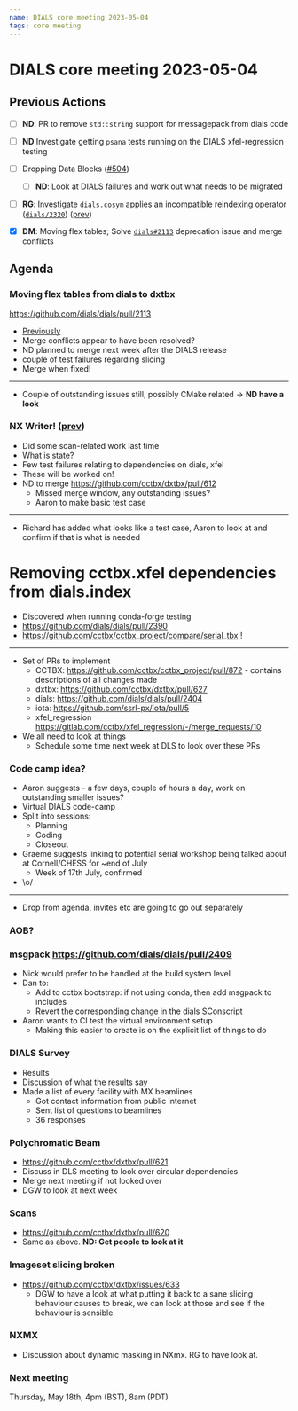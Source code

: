 ```yaml
---
name: DIALS core meeting 2023-05-04
tags: core meeting
---
```


# DIALS core meeting 2023-05-04

## Previous Actions

- [ ] **ND**: PR to remove `std::string` support for messagepack from dials code
- [ ] **ND** Investigate getting `psana` tests running on the DIALS xfel-regression testing
- [ ] Dropping Data Blocks ([#504](https://github.com/cctbx/dxtbx/pull/504))
    - [ ] **ND**: Look at DIALS failures and work out what needs to be migrated
- [ ] **RG**: Investigate `dials.cosym` applies an incompatible reindexing operator ([`dials/2320`](https://github.com/dials/dials/issues/2320)) ([prev](https://dials.github.io/kb/core/2023-03-09#dialscosym-applies-an-incompatible-reindexing-operator))
- [x] **DM**: Moving flex tables; Solve [`dials#2113`](https://github.com/dials/dials/pull/2113) deprecation issue and merge conflicts


## Agenda

### Moving flex tables from dials to dxtbx

https://github.com/dials/dials/pull/2113

- [Previously](https://dials.github.io/kb/core/2023-04-06#moving-flex-tables-from-dials-to-dxtbx)
- Merge conflicts appear to have been resolved?
- ND planned to merge next week after the DIALS release
- couple of test failures regarding slicing
- Merge when fixed!

---

- Couple of outstanding issues still, possibly CMake related -> **ND have a look**

### NX Writer! ([prev](https://dials.github.io/kb/core/2023-03-09#aob))

- Did some scan-related work last time
- What is state?
- Few test failures relating to dependencies on dials, xfel
- These will be worked on!
- ND to merge https://github.com/cctbx/dxtbx/pull/612
    - Missed merge window, any outstanding issues?
    - Aaron to make basic test case

---

- Richard has added what looks like a test case, Aaron to look at and confirm if that is what is needed

# Removing cctbx.xfel dependencies from dials.index

- Discovered when running conda-forge testing
- https://github.com/dials/dials/pull/2390
- https://github.com/cctbx/cctbx_project/compare/serial_tbx !

---
- Set of PRs to implement
    - CCTBX: https://github.com/cctbx/cctbx_project/pull/872 - contains descriptions of all changes made
    - dxtbx: https://github.com/cctbx/dxtbx/pull/627
    - dials: https://github.com/dials/dials/pull/2404
    - iota: https://github.com/ssrl-px/iota/pull/5
    - xfel_regression https://gitlab.com/cctbx/xfel_regression/-/merge_requests/10
- We all need to look at things
    - Schedule some time next week at DLS to look over these PRs


### Code camp idea?

- Aaron suggests - a few days, couple of hours a day, work on outstanding smaller issues?
- Virtual DIALS code-camp
- Split into sessions:
    - Planning
    - Coding
    - Closeout
- Graeme suggests linking to potential serial workshop being talked about at Cornell/CHESS for ~end of July
    - Week of 17th July, confirmed
- \o/

---

- Drop from agenda, invites etc are going to go out separately


### AOB?


### msgpack https://github.com/dials/dials/pull/2409

- Nick would prefer to be handled at the build system level
- Dan to:
    - Add to cctbx bootstrap: if not using conda, then add msgpack to includes
    - Revert the corresponding change in the dials SConscript
- Aaron wants to CI test the virtual environment setup
    - Making this easier to create is on the explicit list of things to do


### DIALS Survey
- Results
- Discussion of what the results say
- Made a list of every facility with MX beamlines
    - Got contact information from public internet
    - Sent list of questions to beamlines
    - 36 responses

### Polychromatic Beam
- https://github.com/cctbx/dxtbx/pull/621
- Discuss in DLS meeting to look over circular dependencies
- Merge next meeting if not looked over
- DGW to look at next week

### Scans
- https://github.com/cctbx/dxtbx/pull/620
- Same as above. **ND: Get people to look at it**

### Imageset slicing broken
- https://github.com/cctbx/dxtbx/issues/633
    - DGW to have a look at what putting it back to a sane slicing behaviour causes to break, we can look at those and see if the behaviour is sensible.


### NXMX
- Discussion about dynamic masking in NXmx. RG to have look at.



### Next meeting

Thursday, May 18th, 4pm (BST), 8am (PDT)
